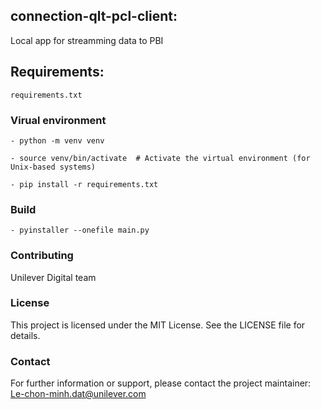 ## connection-qlt-pcl-client:
Local app for streamming data to PBI

## Requirements:
    requirements.txt

### Virual environment

    - python -m venv venv

    - source venv/bin/activate  # Activate the virtual environment (for Unix-based systems)

    - pip install -r requirements.txt
  
### Build

    - pyinstaller --onefile main.py

### Contributing
Unilever Digital team

### License
This project is licensed under the MIT License. See the LICENSE file for details.

### Contact
For further information or support, please contact the project maintainer: Le-chon-minh.dat@unilever.com


  
